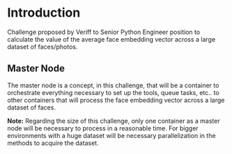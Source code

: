 # Introduction

Challenge proposed by Veriff to Senior Python Engineer position to calculate the value of the average face embedding vector across a large dataset of faces/photos.

## Master Node

The master node is a concept, in this challenge, that will be a container to orchestrate everything necessary to set up the tools, queue tasks, etc.. to other containers that will process the face embedding vector across a large dataset of faces.

**Note:** Regarding the size of this challenge, only one container as a master node will be necessary to process in a reasonable time. For bigger environments with a huge dataset will be necessary parallelization in the methods to acquire the dataset.
